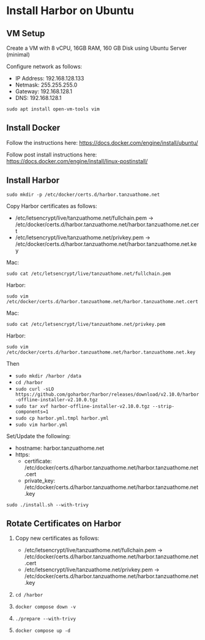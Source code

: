 # Install Harbor on Ubuntu

## VM Setup

Create a VM with 8 vCPU, 16GB RAM, 160 GB Disk using Ubuntu Server (minimal)

Configure network as follows:

- IP Address: 192.168.128.133
- Netmask: 255.255.255.0
- Gateway: 192.168.128.1
- DNS: 192.168.128.1

```shell
sudo apt install open-vm-tools vim
```

## Install Docker

Follow the instructions here: https://docs.docker.com/engine/install/ubuntu/

Follow post install instructions here: https://docs.docker.com/engine/install/linux-postinstall/

## Install Harbor

`sudo mkdir -p /etc/docker/certs.d/harbor.tanzuathome.net`

Copy Harbor certificates as follows:

   - /etc/letsencrypt/live/tanzuathome.net/fullchain.pem ->  /etc/docker/certs.d/harbor.tanzuathome.net/harbor.tanzuathome.net.cert
   - /etc/letsencrypt/live/tanzuathome.net/privkey.pem -> /etc/docker/certs.d/harbor.tanzuathome.net/harbor.tanzuathome.net.key

Mac:

```shell
sudo cat /etc/letsencrypt/live/tanzuathome.net/fullchain.pem
```

Harbor: 

```shell
sudo vim /etc/docker/certs.d/harbor.tanzuathome.net/harbor.tanzuathome.net.cert
```

Mac:

```shell
sudo cat /etc/letsencrypt/live/tanzuathome.net/privkey.pem
```

Harbor:

```shell
sudo vim /etc/docker/certs.d/harbor.tanzuathome.net/harbor.tanzuathome.net.key
```

Then

- `sudo mkdir /harbor /data`
- `cd /harbor`
- `sudo curl -sLO https://github.com/goharbor/harbor/releases/download/v2.10.0/harbor-offline-installer-v2.10.0.tgz`
- `sudo tar xvf harbor-offline-installer-v2.10.0.tgz --strip-components=1`
- `sudo cp harbor.yml.tmpl harbor.yml`
- `sudo vim harbor.yml`

Set/Update the following:

- hostname: harbor.tanzuathome.net
- https:
  - certificate: /etc/docker/certs.d/harbor.tanzuathome.net/harbor.tanzuathome.net.cert
  - private_key: /etc/docker/certs.d/harbor.tanzuathome.net/harbor.tanzuathome.net.key

`sudo ./install.sh --with-trivy`

## Rotate Certificates on Harbor

1. Copy new certificates as follows:

   - /etc/letsencrypt/live/tanzuathome.net/fullchain.pem ->  /etc/docker/certs.d/harbor.tanzuathome.net/harbor.tanzuathome.net.cert
   - /etc/letsencrypt/live/tanzuathome.net/privkey.pem -> /etc/docker/certs.d/harbor.tanzuathome.net/harbor.tanzuathome.net.key

1. `cd /harbor`
1. `docker compose down -v`
1. `./prepare --with-trivy`
1. `docker compose up -d`
